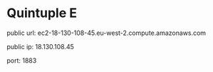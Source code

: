 # Quintuple E

public url: ec2-18-130-108-45.eu-west-2.compute.amazonaws.com

public ip: 18.130.108.45

port: 1883
